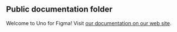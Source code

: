 ## Public documentation folder

Welcome to Uno for Figma! Visit [our documentation on our web site](https://platform.uno).
